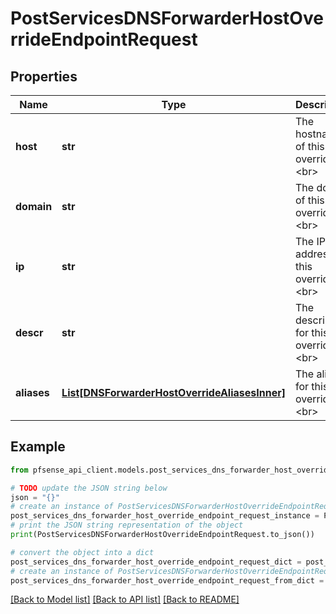 # PostServicesDNSForwarderHostOverrideEndpointRequest


## Properties

Name | Type | Description | Notes
------------ | ------------- | ------------- | -------------
**host** | **str** | The hostname of this override.&lt;br&gt; | 
**domain** | **str** | The domain of this override.&lt;br&gt; | 
**ip** | **str** | The IP address of this override.&lt;br&gt; | 
**descr** | **str** | The description for this override.&lt;br&gt; | [optional] 
**aliases** | [**List[DNSForwarderHostOverrideAliasesInner]**](DNSForwarderHostOverrideAliasesInner.md) | The aliases for this override.&lt;br&gt; | [optional] 

## Example

```python
from pfsense_api_client.models.post_services_dns_forwarder_host_override_endpoint_request import PostServicesDNSForwarderHostOverrideEndpointRequest

# TODO update the JSON string below
json = "{}"
# create an instance of PostServicesDNSForwarderHostOverrideEndpointRequest from a JSON string
post_services_dns_forwarder_host_override_endpoint_request_instance = PostServicesDNSForwarderHostOverrideEndpointRequest.from_json(json)
# print the JSON string representation of the object
print(PostServicesDNSForwarderHostOverrideEndpointRequest.to_json())

# convert the object into a dict
post_services_dns_forwarder_host_override_endpoint_request_dict = post_services_dns_forwarder_host_override_endpoint_request_instance.to_dict()
# create an instance of PostServicesDNSForwarderHostOverrideEndpointRequest from a dict
post_services_dns_forwarder_host_override_endpoint_request_from_dict = PostServicesDNSForwarderHostOverrideEndpointRequest.from_dict(post_services_dns_forwarder_host_override_endpoint_request_dict)
```
[[Back to Model list]](../README.md#documentation-for-models) [[Back to API list]](../README.md#documentation-for-api-endpoints) [[Back to README]](../README.md)


